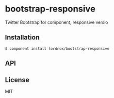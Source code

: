 
# bootstrap-responsive

  Twitter Bootstrap for component, responsive versio

## Installation

    $ component install lordnox/bootstrap-responsive

## API

   

## License

  MIT
